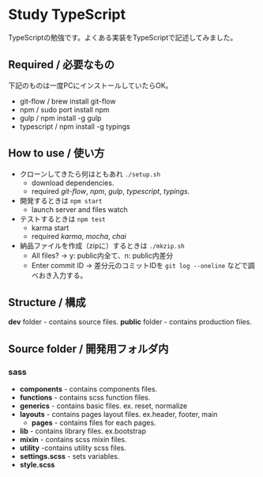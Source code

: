# Study TypeScript

TypeScriptの勉強です。よくある実装をTypeScriptで記述してみました。

## Required / 必要なもの

下記のものは一度PCにインストールしていたらOK。

* git-flow / brew install git-flow
* npm / sudo port install npm
* gulp / npm install -g gulp
* typescript / npm install -g typings

## How to use / 使い方

* クローンしてきたら何はともあれ `./setup.sh`
    * download dependencies.
    * required *git-flow*, *npm*, *gulp*, *typescript*, *typings*.
* 開発するときは `npm start`
    * launch server and files watch
* テストするときは `npm test`
    * karma start
    * required *karma*, *mocha*, *chai*
* 納品ファイルを作成（zipに）するときは `./mkzip.sh`
    * All files? → y: public内全て、n: public内差分
    * Enter commit ID → 差分元のコミットIDを `git log --oneline` などで調べおき入力する。

## Structure / 構成

**dev** folder - contains source files.
**public** folder - contains production files.

## Source folder / 開発用フォルダ内

### sass

* **components** - contains components files.  
* **functions** - contains scss function files.  
* **generics** - contains basic files. ex. reset, normalize  
* **layouts** - contains pages layout files. ex.header, footer, main  
    * **pages** - contains files for each pages.   
* **lib** - contains library files. ex.bootstrap  
* **mixin** - contains scss mixin files.  
* **utility** -contains utility scss files.  
* **settings.scss** - sets variables.  
* **style.scss**
